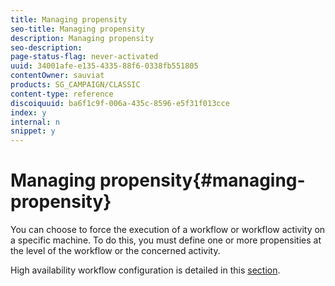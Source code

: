 ```yaml
---
title: Managing propensity
seo-title: Managing propensity
description: Managing propensity
seo-description: 
page-status-flag: never-activated
uuid: 34001afe-e135-4335-88f6-0338fb551805
contentOwner: sauviat
products: SG_CAMPAIGN/CLASSIC
content-type: reference
discoiquuid: ba6f1c9f-006a-435c-8596-e5f31f013cce
index: y
internal: n
snippet: y
---
```


# Managing propensity{#managing-propensity}

You can choose to force the execution of a workflow or workflow activity on a specific machine. To do this, you must define one or more propensities at the level of the workflow or the concerned activity.

High availability workflow configuration is detailed in this [section](../../installation/using/configuring-campaign-server.md#high-availability-workflows-and-affinities).
